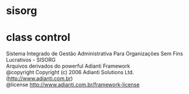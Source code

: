 # sisorg
# class control
Sistema Integrado de Gestão Administrativa Para Organizações Sem Fins Lucrativos - SISORG <br />
Arquivos derivados do powerful Adianti Framework <br />
@copyright  Copyright (c) 2006 Adianti Solutions Ltd. (http://www.adianti.com.br) <br />
@license    http://www.adianti.com.br/framework-license
